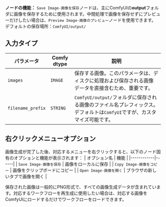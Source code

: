 
**ノードの機能：** `Save Image-画像を保存`ノードは、主にComfyUIの**output**フォルダに画像を保存するために使用されます。中間処理で画像を保存せずにプレビューだけしたい場合は、`Preview Image-画像のプレビュー`ノードを使用できます。
デフォルトの保存場所：`ComfyUI/output/`

## 入力タイプ

| パラメータ | Comfy dtype | 説明 |
|-----------|-------------|-------------|
| `images` | `IMAGE` | 保存する画像。このパラメータは、ディスクに処理および保存される画像データを直接含むため、重要です。 |
| `filename_prefix` | `STRING` | `ComfyUI/output/`フォルダに保存される画像のファイル名プレフィックス。デフォルトは`ComfyUI`ですが、カスタマイズ可能です。 |

## 右クリックメニューオプション

画像生成が完了した後、対応するメニューを右クリックすると、以下のノード固有のオプションと機能が表示されます：
| オプション名 | 機能 |
|------------|------|
| `Save Image-画像を保存` | 画像をローカルに保存 |
| `Copy Image-画像をコピー` | 画像をクリップボードにコピー |
| `Open Image-画像を開く` | ブラウザの新しいタブで画像を開く |

保存された画像は一般的にPNG形式で、すべての画像生成データが含まれています。対応するワークフローを再生成に使用したい場合は、対応する画像をComfyUIにロードするだけでワークフローをロードできます。